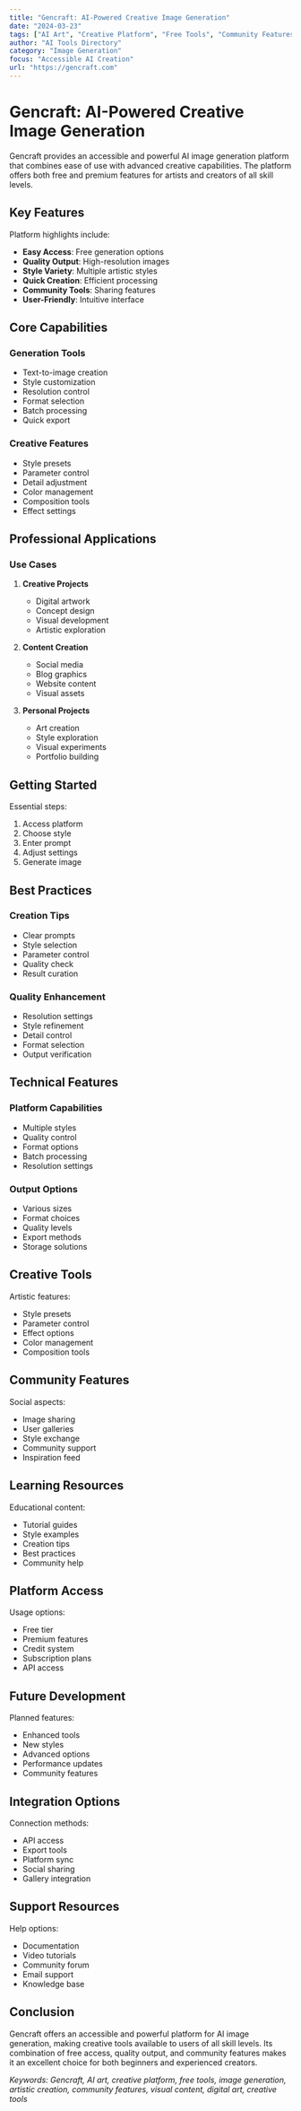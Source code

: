 ```yaml
---
title: "Gencraft: AI-Powered Creative Image Generation"
date: "2024-03-23"
tags: ["AI Art", "Creative Platform", "Free Tools", "Community Features"]
author: "AI Tools Directory"
category: "Image Generation"
focus: "Accessible AI Creation"
url: "https://gencraft.com"
---
```


# Gencraft: AI-Powered Creative Image Generation

Gencraft provides an accessible and powerful AI image generation platform that combines ease of use with advanced creative capabilities. The platform offers both free and premium features for artists and creators of all skill levels.

## Key Features

Platform highlights include:

- **Easy Access**: Free generation options
- **Quality Output**: High-resolution images
- **Style Variety**: Multiple artistic styles
- **Quick Creation**: Efficient processing
- **Community Tools**: Sharing features
- **User-Friendly**: Intuitive interface

## Core Capabilities

### Generation Tools
- Text-to-image creation
- Style customization
- Resolution control
- Format selection
- Batch processing
- Quick export

### Creative Features
- Style presets
- Parameter control
- Detail adjustment
- Color management
- Composition tools
- Effect settings

## Professional Applications

### Use Cases
1. **Creative Projects**
   - Digital artwork
   - Concept design
   - Visual development
   - Artistic exploration

2. **Content Creation**
   - Social media
   - Blog graphics
   - Website content
   - Visual assets

3. **Personal Projects**
   - Art creation
   - Style exploration
   - Visual experiments
   - Portfolio building

## Getting Started

Essential steps:
1. Access platform
2. Choose style
3. Enter prompt
4. Adjust settings
5. Generate image

## Best Practices

### Creation Tips
- Clear prompts
- Style selection
- Parameter control
- Quality check
- Result curation

### Quality Enhancement
- Resolution settings
- Style refinement
- Detail control
- Format selection
- Output verification

## Technical Features

### Platform Capabilities
- Multiple styles
- Quality control
- Format options
- Batch processing
- Resolution settings

### Output Options
- Various sizes
- Format choices
- Quality levels
- Export methods
- Storage solutions

## Creative Tools

Artistic features:
- Style presets
- Parameter control
- Effect options
- Color management
- Composition tools

## Community Features

Social aspects:
- Image sharing
- User galleries
- Style exchange
- Community support
- Inspiration feed

## Learning Resources

Educational content:
- Tutorial guides
- Style examples
- Creation tips
- Best practices
- Community help

## Platform Access

Usage options:
- Free tier
- Premium features
- Credit system
- Subscription plans
- API access

## Future Development

Planned features:
- Enhanced tools
- New styles
- Advanced options
- Performance updates
- Community features

## Integration Options

Connection methods:
- API access
- Export tools
- Platform sync
- Social sharing
- Gallery integration

## Support Resources

Help options:
- Documentation
- Video tutorials
- Community forum
- Email support
- Knowledge base

## Conclusion

Gencraft offers an accessible and powerful platform for AI image generation, making creative tools available to users of all skill levels. Its combination of free access, quality output, and community features makes it an excellent choice for both beginners and experienced creators.

*Keywords: Gencraft, AI art, creative platform, free tools, image generation, artistic creation, community features, visual content, digital art, creative tools* 
